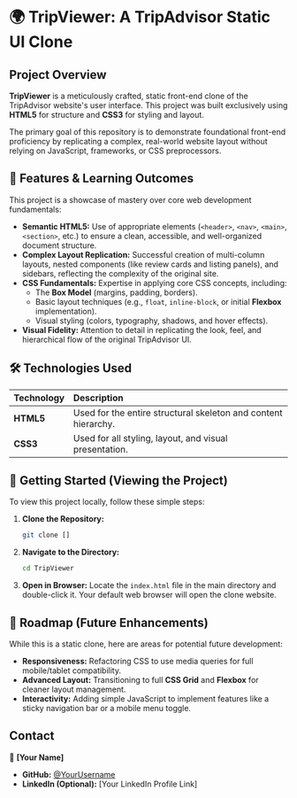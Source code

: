 # 🌍 TripViewer: A TripAdvisor Static UI Clone

## Project Overview

**TripViewer** is a meticulously crafted, static front-end clone of the TripAdvisor website's user interface. This project was built exclusively using **HTML5** for structure and **CSS3** for styling and layout.

The primary goal of this repository is to demonstrate foundational front-end proficiency by replicating a complex, real-world website layout without relying on JavaScript, frameworks, or CSS preprocessors.

## 🌟 Features & Learning Outcomes

This project is a showcase of mastery over core web development fundamentals:

* **Semantic HTML5:** Use of appropriate elements (`<header>`, `<nav>`, `<main>`, `<section>`, etc.) to ensure a clean, accessible, and well-organized document structure.
* **Complex Layout Replication:** Successful creation of multi-column layouts, nested components (like review cards and listing panels), and sidebars, reflecting the complexity of the original site.
* **CSS Fundamentals:** Expertise in applying core CSS concepts, including:
    * The **Box Model** (margins, padding, borders).
    * Basic layout techniques (e.g., `float`, `inline-block`, or initial **Flexbox** implementation).
    * Visual styling (colors, typography, shadows, and hover effects).
* **Visual Fidelity:** Attention to detail in replicating the look, feel, and hierarchical flow of the original TripAdvisor UI.

## 🛠️ Technologies Used

| Technology | Description |
| :--- | :--- |
| **HTML5** | Used for the entire structural skeleton and content hierarchy. |
| **CSS3** | Used for all styling, layout, and visual presentation. |

## 🚀 Getting Started (Viewing the Project)

To view this project locally, follow these simple steps:

1.  **Clone the Repository:**
    ```bash
    git clone []
    ```
2.  **Navigate to the Directory:**
    ```bash
    cd TripViewer
    ```
3.  **Open in Browser:**
    Locate the `index.html` file in the main directory and double-click it. Your default web browser will open the clone website.

 

## 📝 Roadmap (Future Enhancements)

While this is a static clone, here are areas for potential future development:

* **Responsiveness:** Refactoring CSS to use media queries for full mobile/tablet compatibility.
* **Advanced Layout:** Transitioning to full **CSS Grid** and **Flexbox** for cleaner layout management.
* **Interactivity:** Adding simple JavaScript to implement features like a sticky navigation bar or a mobile menu toggle.

## Contact

👤 **[Your Name]**

* **GitHub:** [@YourUsername](https://github.com/YourUsername)
* **LinkedIn (Optional):** [Your LinkedIn Profile Link]
